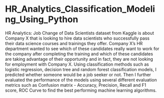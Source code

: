 # HR_Analytics_Classification_Modeling_Using_Python
HR Analytics: Job Change of Data Scientists dataset from Kaggle is about Company X that is looking to hire data scientists who successfully pass their data science courses and trainings they offer. Company X’s HR department wanted to see which of these candidates really want to work for the company after completing the training and which of these candidates are taking advantage of their opportunity and in fact, they are not looking for employment with Company X. Using classification methods such as logistic regression, decision tree and random forest classification models, I predicted whether someone would be a job seeker or not. Then I further evaluated the performance of the models using several different evaluation metrics such as Confusion matrix - Accuracy, Precision, Recall and F1 score, ROC Curve to find the best performing machine learning algorithms. 
